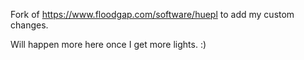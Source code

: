 Fork of https://www.floodgap.com/software/huepl to add my custom changes.

Will happen more here once I get more lights. :)

